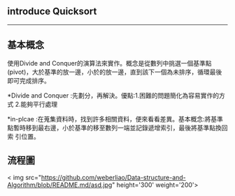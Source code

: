 ## introduce Quicksort
-------------------------
## 基本概念
使用Divide and Conquer的演算法來實作。概念是從數列中挑選一個基準點(pivot)，大於基準的放一邊，小於的放一邊，直到該下一個為未排序，循環最後即可完成排序。

*Divide and Conquer :先劃分，再解決。優點:1.困難的問題簡化為容易實作的方式
                                         2.能夠平行處理
        
*in-plcae :在蒐集資料時，找到許多相關資料，便來看看差異。基本概念:將基準點暫時移到最右邊，小於基準的移至數列一端並記錄遞增索引，最後將基準點換回索 
                                                              引位置。
                                                        
## 流程圖
< img src="https://github.com/weberliao/Data-structure-and-Algorithm/blob/README.md/asd.jpg" height='300' weight='200'>
